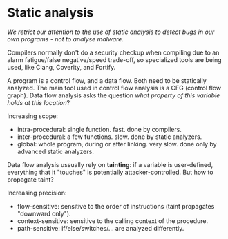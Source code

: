 # Static analysis

<!-- ? -->

*We retrict our attention to the use of static analysis to detect bugs in our own programs - not to analyse malware.*

Compilers normally don't do a security checkup when compiling due to an alarm fatigue/false negative/speed trade-off, so specialized tools are being used, like Clang, Coverity, and Fortify.

A program is a control flow, and a data flow. Both need to be statically analyzed. The main tool used in control flow analysis is a CFG (control flow graph). Data flow analysis asks the question *what property of this variable holds at this location*?

Increasing scope:
- intra-procedural: single function. fast. done by compilers.
- inter-procedural: a few functions. slow. done by static analyzers.
- global: whole program, during or after linking. very slow. done only by advanced static analyzers.

Data flow analysis ussually rely on **tainting**: if a variable is user-defined, everything that it "touches" is potentially attacker-controlled. But how to propagate taint?

Increasing precision:
- flow-sensitive: sensitive to the order of instructions (taint propagates "downward only").
- context-sensitive: sensitive to the calling context of the procedure.
- path-sensitive: if/else/switches/... are analyzed differently.